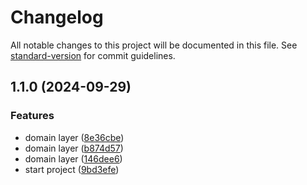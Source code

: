 # Changelog

All notable changes to this project will be documented in this file. See [standard-version](https://github.com/conventional-changelog/standard-version) for commit guidelines.

## 1.1.0 (2024-09-29)


### Features

* domain layer ([8e36cbe](https://github.com/FIAP-Squad/doctors-management-service/commit/8e36cbe830fa6d93efd622634cc2d36c90544eec))
* domain layer ([b874d57](https://github.com/FIAP-Squad/doctors-management-service/commit/b874d5736fb69e01cbd5ac4586f72b380ef88878))
* domain layer ([146dee6](https://github.com/FIAP-Squad/doctors-management-service/commit/146dee6d7abfef7eb7146866dc9f19592c74b50d))
* start project ([9bd3efe](https://github.com/FIAP-Squad/doctors-management-service/commit/9bd3efef6551b04763fe4d1e1dd177e9e3ef9721))
